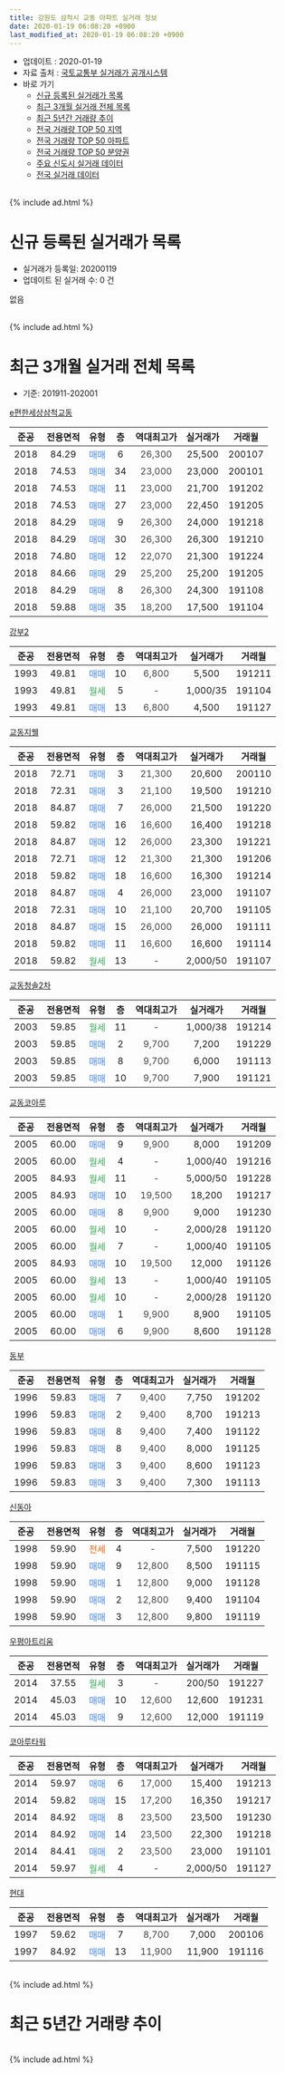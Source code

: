 ```yaml
---
title: 강원도 삼척시 교동 아파트 실거래 정보
date: 2020-01-19 06:08:20 +0900
last_modified_at: 2020-01-19 06:08:20 +0900
---
```


* 업데이트 : 2020-01-19
* 자료 출처 : [국토교통부 실거래가 공개시스템](http://rt.molit.go.kr)
* 바로 가기
    * [신규 등록된 실거래가 목록](#신규-등록된-실거래가-목록)
    * [최근 3개월 실거래 전체 목록](#최근-3개월-실거래-전체-목록)
    * [최근 5년간 거래량 추이](#최근-5년간-거래량-추이)
    * [전국 거래량 TOP 50 지역](https://apt-info.github.io/apt-trade-info/최근-3개월-전국에서-가장-거래가-많이-발생한-지역)
    * [전국 거래량 TOP 50 아파트](https://apt-info.github.io/apt-trade-info/최근-3개월-전국에서-가장-거래가-많이-발생한-아파트)
    * [전국 거래량 TOP 50 분양권](https://apt-info.github.io/apt-trade-info/최근-3개월-전국에서-가장-거래가-많이-발생한-분양권)
    * [주요 신도시 실거래 데이터](https://apt-info.github.io/apt-trade-info/주요-신도시)
    * [전국 실거래 데이터](https://apt-info.github.io/apt-trade-info/전국)
<br>
{% include ad.html %}
<br>

# 신규 등록된 실거래가 목록
* 실거래가 등록일: 20200119
* 업데이트 된 실거래 수: 0 건

없음

<br>
{% include ad.html %}
<br>

# 최근 3개월 실거래 전체 목록
* 기준: 201911-202001


[e편한세상삼척교동](https://search.naver.com/search.naver?query=%EA%B0%95%EC%9B%90%EB%8F%84+%EC%82%BC%EC%B2%99%EC%8B%9C+%EA%B5%90%EB%8F%99+e%ED%8E%B8%ED%95%9C%EC%84%B8%EC%83%81%EC%82%BC%EC%B2%99%EA%B5%90%EB%8F%99)

|준공|전용면적|유형|층|역대최고가|실거래가|거래월|
|:---:|:---:|:---:|:---:|:---:|:---:|:---:|
|2018|84.29|<span style="color:#4285f3">매매</span>|6|<span style="color:#444444">26,300</span>|25,500|200107|
|2018|74.53|<span style="color:#4285f3">매매</span>|34|<span style="color:#444444">23,000</span>|23,000|200101|
|2018|74.53|<span style="color:#4285f3">매매</span>|11|<span style="color:#444444">23,000</span>|21,700|191202|
|2018|74.53|<span style="color:#4285f3">매매</span>|27|<span style="color:#444444">23,000</span>|22,450|191205|
|2018|84.29|<span style="color:#4285f3">매매</span>|9|<span style="color:#444444">26,300</span>|24,000|191218|
|2018|84.29|<span style="color:#4285f3">매매</span>|30|<span style="color:#444444">26,300</span>|26,300|191210|
|2018|74.80|<span style="color:#4285f3">매매</span>|12|<span style="color:#444444">22,070</span>|21,300|191224|
|2018|84.66|<span style="color:#4285f3">매매</span>|29|<span style="color:#444444">25,200</span>|25,200|191205|
|2018|84.29|<span style="color:#4285f3">매매</span>|8|<span style="color:#444444">26,300</span>|24,300|191108|
|2018|59.88|<span style="color:#4285f3">매매</span>|35|<span style="color:#444444">18,200</span>|17,500|191104|

[강부2](https://search.naver.com/search.naver?query=%EA%B0%95%EC%9B%90%EB%8F%84+%EC%82%BC%EC%B2%99%EC%8B%9C+%EA%B5%90%EB%8F%99+%EA%B0%95%EB%B6%802)

|준공|전용면적|유형|층|역대최고가|실거래가|거래월|
|:---:|:---:|:---:|:---:|:---:|:---:|:---:|
|1993|49.81|<span style="color:#4285f3">매매</span>|10|<span style="color:#444444">6,800</span>|5,500|191211|
|1993|49.81|<span style="color:#34a853">월세</span>|5|<span style="color:#444444">-</span>|1,000/35|191104|
|1993|49.81|<span style="color:#4285f3">매매</span>|13|<span style="color:#444444">6,800</span>|4,500|191127|

[교동지웰](https://search.naver.com/search.naver?query=%EA%B0%95%EC%9B%90%EB%8F%84+%EC%82%BC%EC%B2%99%EC%8B%9C+%EA%B5%90%EB%8F%99+%EA%B5%90%EB%8F%99%EC%A7%80%EC%9B%B0)

|준공|전용면적|유형|층|역대최고가|실거래가|거래월|
|:---:|:---:|:---:|:---:|:---:|:---:|:---:|
|2018|72.71|<span style="color:#4285f3">매매</span>|3|<span style="color:#444444">21,300</span>|20,600|200110|
|2018|72.31|<span style="color:#4285f3">매매</span>|3|<span style="color:#444444">21,100</span>|19,500|191210|
|2018|84.87|<span style="color:#4285f3">매매</span>|7|<span style="color:#444444">26,000</span>|21,500|191220|
|2018|59.82|<span style="color:#4285f3">매매</span>|16|<span style="color:#444444">16,600</span>|16,400|191218|
|2018|84.87|<span style="color:#4285f3">매매</span>|12|<span style="color:#444444">26,000</span>|23,300|191221|
|2018|72.71|<span style="color:#4285f3">매매</span>|12|<span style="color:#444444">21,300</span>|21,300|191206|
|2018|59.82|<span style="color:#4285f3">매매</span>|18|<span style="color:#444444">16,600</span>|16,300|191214|
|2018|84.87|<span style="color:#4285f3">매매</span>|4|<span style="color:#444444">26,000</span>|23,000|191107|
|2018|72.31|<span style="color:#4285f3">매매</span>|10|<span style="color:#444444">21,100</span>|20,700|191105|
|2018|84.87|<span style="color:#4285f3">매매</span>|15|<span style="color:#444444">26,000</span>|26,000|191111|
|2018|59.82|<span style="color:#4285f3">매매</span>|11|<span style="color:#444444">16,600</span>|16,600|191114|
|2018|59.82|<span style="color:#34a853">월세</span>|13|<span style="color:#444444">-</span>|2,000/50|191107|

[교동청솔2차](https://search.naver.com/search.naver?query=%EA%B0%95%EC%9B%90%EB%8F%84+%EC%82%BC%EC%B2%99%EC%8B%9C+%EA%B5%90%EB%8F%99+%EA%B5%90%EB%8F%99%EC%B2%AD%EC%86%942%EC%B0%A8)

|준공|전용면적|유형|층|역대최고가|실거래가|거래월|
|:---:|:---:|:---:|:---:|:---:|:---:|:---:|
|2003|59.85|<span style="color:#34a853">월세</span>|11|<span style="color:#444444">-</span>|1,000/38|191214|
|2003|59.85|<span style="color:#4285f3">매매</span>|2|<span style="color:#444444">9,700</span>|7,200|191229|
|2003|59.85|<span style="color:#4285f3">매매</span>|8|<span style="color:#444444">9,700</span>|6,000|191113|
|2003|59.85|<span style="color:#4285f3">매매</span>|10|<span style="color:#444444">9,700</span>|7,900|191121|

[교동코아루](https://search.naver.com/search.naver?query=%EA%B0%95%EC%9B%90%EB%8F%84+%EC%82%BC%EC%B2%99%EC%8B%9C+%EA%B5%90%EB%8F%99+%EA%B5%90%EB%8F%99%EC%BD%94%EC%95%84%EB%A3%A8)

|준공|전용면적|유형|층|역대최고가|실거래가|거래월|
|:---:|:---:|:---:|:---:|:---:|:---:|:---:|
|2005|60.00|<span style="color:#4285f3">매매</span>|9|<span style="color:#444444">9,900</span>|8,000|191209|
|2005|60.00|<span style="color:#34a853">월세</span>|4|<span style="color:#444444">-</span>|1,000/40|191216|
|2005|84.93|<span style="color:#34a853">월세</span>|11|<span style="color:#444444">-</span>|5,000/50|191228|
|2005|84.93|<span style="color:#4285f3">매매</span>|10|<span style="color:#444444">19,500</span>|18,200|191217|
|2005|60.00|<span style="color:#4285f3">매매</span>|8|<span style="color:#444444">9,900</span>|9,000|191230|
|2005|60.00|<span style="color:#34a853">월세</span>|10|<span style="color:#444444">-</span>|2,000/28|191120|
|2005|60.00|<span style="color:#34a853">월세</span>|7|<span style="color:#444444">-</span>|1,000/40|191105|
|2005|84.93|<span style="color:#4285f3">매매</span>|10|<span style="color:#444444">19,500</span>|12,000|191126|
|2005|60.00|<span style="color:#34a853">월세</span>|13|<span style="color:#444444">-</span>|1,000/40|191105|
|2005|60.00|<span style="color:#34a853">월세</span>|10|<span style="color:#444444">-</span>|2,000/28|191120|
|2005|60.00|<span style="color:#4285f3">매매</span>|1|<span style="color:#444444">9,900</span>|8,900|191105|
|2005|60.00|<span style="color:#4285f3">매매</span>|6|<span style="color:#444444">9,900</span>|8,600|191128|


<script async src="//pagead2.googlesyndication.com/pagead/js/adsbygoogle.js"></script>
<!-- 기본 -->
<ins class="adsbygoogle"
     style="display:block"
     data-ad-client="ca-pub-1142216861245946"
     data-ad-slot="4805727019"
     data-ad-format="auto"
     data-full-width-responsive="true"></ins>
<script>
(adsbygoogle = window.adsbygoogle || []).push({});
</script>


[동부](https://search.naver.com/search.naver?query=%EA%B0%95%EC%9B%90%EB%8F%84+%EC%82%BC%EC%B2%99%EC%8B%9C+%EA%B5%90%EB%8F%99+%EB%8F%99%EB%B6%80)

|준공|전용면적|유형|층|역대최고가|실거래가|거래월|
|:---:|:---:|:---:|:---:|:---:|:---:|:---:|
|1996|59.83|<span style="color:#4285f3">매매</span>|7|<span style="color:#444444">9,400</span>|7,750|191202|
|1996|59.83|<span style="color:#4285f3">매매</span>|2|<span style="color:#444444">9,400</span>|8,700|191213|
|1996|59.83|<span style="color:#4285f3">매매</span>|8|<span style="color:#444444">9,400</span>|7,400|191122|
|1996|59.83|<span style="color:#4285f3">매매</span>|8|<span style="color:#444444">9,400</span>|8,000|191125|
|1996|59.83|<span style="color:#4285f3">매매</span>|3|<span style="color:#444444">9,400</span>|8,600|191123|
|1996|59.83|<span style="color:#4285f3">매매</span>|3|<span style="color:#444444">9,400</span>|7,300|191113|

[신동아](https://search.naver.com/search.naver?query=%EA%B0%95%EC%9B%90%EB%8F%84+%EC%82%BC%EC%B2%99%EC%8B%9C+%EA%B5%90%EB%8F%99+%EC%8B%A0%EB%8F%99%EC%95%84)

|준공|전용면적|유형|층|역대최고가|실거래가|거래월|
|:---:|:---:|:---:|:---:|:---:|:---:|:---:|
|1998|59.90|<span style="color:#ff5a00">전세</span>|4|<span style="color:#444444">-</span>|7,500|191220|
|1998|59.90|<span style="color:#4285f3">매매</span>|9|<span style="color:#444444">12,800</span>|8,500|191115|
|1998|59.90|<span style="color:#4285f3">매매</span>|1|<span style="color:#444444">12,800</span>|9,000|191128|
|1998|59.90|<span style="color:#4285f3">매매</span>|2|<span style="color:#444444">12,800</span>|9,400|191104|
|1998|59.90|<span style="color:#4285f3">매매</span>|3|<span style="color:#444444">12,800</span>|9,800|191119|

[우평아트리움](https://search.naver.com/search.naver?query=%EA%B0%95%EC%9B%90%EB%8F%84+%EC%82%BC%EC%B2%99%EC%8B%9C+%EA%B5%90%EB%8F%99+%EC%9A%B0%ED%8F%89%EC%95%84%ED%8A%B8%EB%A6%AC%EC%9B%80)

|준공|전용면적|유형|층|역대최고가|실거래가|거래월|
|:---:|:---:|:---:|:---:|:---:|:---:|:---:|
|2014|37.55|<span style="color:#34a853">월세</span>|3|<span style="color:#444444">-</span>|200/50|191227|
|2014|45.03|<span style="color:#4285f3">매매</span>|10|<span style="color:#444444">12,600</span>|12,600|191231|
|2014|45.03|<span style="color:#4285f3">매매</span>|9|<span style="color:#444444">12,600</span>|12,000|191119|

[코아루타워](https://search.naver.com/search.naver?query=%EA%B0%95%EC%9B%90%EB%8F%84+%EC%82%BC%EC%B2%99%EC%8B%9C+%EA%B5%90%EB%8F%99+%EC%BD%94%EC%95%84%EB%A3%A8%ED%83%80%EC%9B%8C)

|준공|전용면적|유형|층|역대최고가|실거래가|거래월|
|:---:|:---:|:---:|:---:|:---:|:---:|:---:|
|2014|59.97|<span style="color:#4285f3">매매</span>|6|<span style="color:#444444">17,000</span>|15,400|191213|
|2014|59.82|<span style="color:#4285f3">매매</span>|15|<span style="color:#444444">17,200</span>|16,350|191217|
|2014|84.92|<span style="color:#4285f3">매매</span>|8|<span style="color:#444444">23,500</span>|23,500|191230|
|2014|84.92|<span style="color:#4285f3">매매</span>|14|<span style="color:#444444">23,500</span>|22,300|191218|
|2014|84.41|<span style="color:#4285f3">매매</span>|2|<span style="color:#444444">23,500</span>|23,000|191101|
|2014|59.97|<span style="color:#34a853">월세</span>|4|<span style="color:#444444">-</span>|2,000/50|191127|

[현대](https://search.naver.com/search.naver?query=%EA%B0%95%EC%9B%90%EB%8F%84+%EC%82%BC%EC%B2%99%EC%8B%9C+%EA%B5%90%EB%8F%99+%ED%98%84%EB%8C%80)

|준공|전용면적|유형|층|역대최고가|실거래가|거래월|
|:---:|:---:|:---:|:---:|:---:|:---:|:---:|
|1997|59.62|<span style="color:#4285f3">매매</span>|7|<span style="color:#444444">8,700</span>|7,000|200106|
|1997|84.92|<span style="color:#4285f3">매매</span>|13|<span style="color:#444444">11,900</span>|11,900|191116|


<br>
{% include ad.html %}
<br>

# 최근 5년간 거래량 추이


<div style="width:100%;">
    <canvas id="deal_progress" height="200"></canvas>
</div>

<script>
new Chart(document.getElementById("deal_progress"), {
    type: 'line',
    data: {
        labels: ['201501','201502','201503','201504','201505','201506','201507','201508','201509','201510','201511','201512','201601','201602','201603','201604','201605','201606','201607','201608','201609','201610','201611','201612','201701','201702','201703','201704','201705','201706','201707','201708','201709','201710','201711','201712','201801','201802','201803','201804','201805','201806','201807','201808','201809','201810','201811','201812','201901','201902','201903','201904','201905','201906','201907','201908','201909','201910','201911','201912','202001'],
        datasets: [{
            label: '매매',
            pointRadius: 1,
            data: [10, 13, 18, 20, 10, 19, 16, 10, 10, 11, 17, 15, 12, 16, 22, 16, 16, 16, 13, 12, 9, 14, 15, 11, 24, 12, 9, 10, 9, 4, 8, 15, 9, 6, 9, 12, 46, 31, 37, 43, 42, 18, 17, 29, 14, 26, 10, 18, 22, 12, 22, 9, 16, 15, 14, 11, 15, 19, 23, 24, 4],
            borderColor: "rgba(255, 201, 14, 1)",
            backgroundColor: "rgba(255, 201, 14, 0.5)",
            fill: false,
            lineTension: 0
        },{
            label: '전월세',
            pointRadius: 1,
            data: [7, 9, 1, 7, 3, 11, 7, 6, 2, 7, 4, 4, 5, 5, 9, 7, 6, 10, 3, 5, 7, 7, 7, 9, 8, 7, 2, 2, 6, 4, 5, 4, 5, 2, 6, 10, 19, 25, 20, 31, 24, 16, 26, 29, 15, 12, 15, 7, 11, 17, 8, 5, 9, 3, 8, 3, 2, 6, 7, 5, 0],
            borderColor: "rgba(0, 141, 185, 1)",
            backgroundColor: "rgba(0, 141, 185, 0.5)",
            fill: false,
            lineTension: 0
        }
        ]
    },
    options: {
        responsive: true,
        title: {
            display: false
        },
        tooltips: {
            mode: 'index',
            intersect: false
        },
        hover: {
            mode: 'nearest',
            intersect: true
        },
        scales: {
            xAxes: [{
                display: true,
                scaleLabel: {
                    display: true,
                    labelString: '년/월'
                }
            }],
            yAxes: [{
                display: true,
                ticks: {
                    suggestedMin: 0,
                },
                scaleLabel: {
                    display: true,
                    labelString: '실거래 수'
                }
            }]
        }
    }
});

</script>


<br>
{% include ad.html %}
<br>

